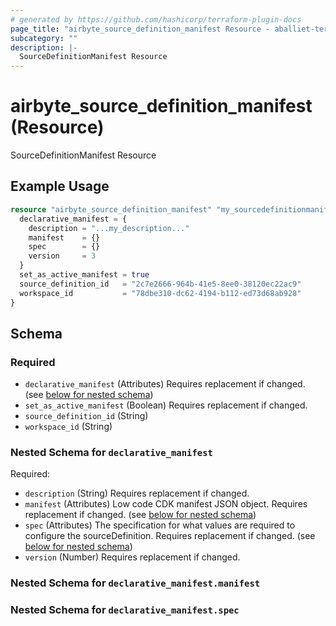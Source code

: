 ```yaml
---
# generated by https://github.com/hashicorp/terraform-plugin-docs
page_title: "airbyte_source_definition_manifest Resource - aballiet-terraform-provider-airbyte-oss"
subcategory: ""
description: |-
  SourceDefinitionManifest Resource
---
```


# airbyte_source_definition_manifest (Resource)

SourceDefinitionManifest Resource

## Example Usage

```terraform
resource "airbyte_source_definition_manifest" "my_sourcedefinitionmanifest" {
  declarative_manifest = {
    description = "...my_description..."
    manifest    = {}
    spec        = {}
    version     = 3
  }
  set_as_active_manifest = true
  source_definition_id   = "2c7e2666-964b-41e5-8ee0-38120ec22ac9"
  workspace_id           = "78dbe310-dc62-4194-b112-ed73d68ab928"
}
```

<!-- schema generated by tfplugindocs -->
## Schema

### Required

- `declarative_manifest` (Attributes) Requires replacement if changed. (see [below for nested schema](#nestedatt--declarative_manifest))
- `set_as_active_manifest` (Boolean) Requires replacement if changed.
- `source_definition_id` (String)
- `workspace_id` (String)

<a id="nestedatt--declarative_manifest"></a>
### Nested Schema for `declarative_manifest`

Required:

- `description` (String) Requires replacement if changed.
- `manifest` (Attributes) Low code CDK manifest JSON object. Requires replacement if changed. (see [below for nested schema](#nestedatt--declarative_manifest--manifest))
- `spec` (Attributes) The specification for what values are required to configure the sourceDefinition. Requires replacement if changed. (see [below for nested schema](#nestedatt--declarative_manifest--spec))
- `version` (Number) Requires replacement if changed.

<a id="nestedatt--declarative_manifest--manifest"></a>
### Nested Schema for `declarative_manifest.manifest`


<a id="nestedatt--declarative_manifest--spec"></a>
### Nested Schema for `declarative_manifest.spec`


